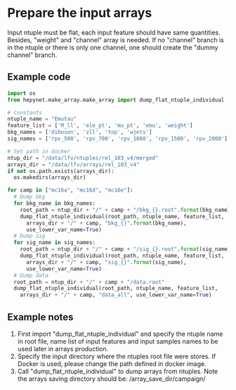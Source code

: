# Prepare the input arrays

Input ntuple must be flat, each input feature should have same quantities.
Besides, "weight" and "channel" array is needed. If no "channel" branch is in
the ntuple or there is only one channel, one should create the "dummy channel"
branch.

## Example code
```python
import os
from hepynet.make_array.make_array import dump_flat_ntuple_individual

# Constants
ntuple_name = "Emutau"
feature_list = ['M_ll', 'ele_pt', 'mu_pt', 'emu', 'weight']
bkg_names = ['diboson', 'zll', 'top', 'wjets']
sig_names = ['rpv_500', 'rpv_700', 'rpv_1000', 'rpv_1500', 'rpv_2000']

# Set path in docker
ntup_dir = "/data/lfv/ntuples/rel_103_v4/merged"
arrays_dir = "/data/lfv/arrays/rel_103_v4"
if not os.path.exists(arrays_dir):
  os.makedirs(arrays_dir)

for camp in ["mc16a", "mc16d", "mc16e"]:
  # Dump bkg
  for bkg_name in bkg_names:
    root_path = ntup_dir + "/" + camp + "/bkg_{}.root".format(bkg_name)
    dump_flat_ntuple_individual(root_path, ntuple_name, feature_list,
      arrays_dir + "/" + camp, "bkg_{}".format(bkg_name),
      use_lower_var_name=True)
  # Dump sig
  for sig_name in sig_names:
    root_path = ntup_dir + "/" + camp + "/sig_{}.root".format(sig_name)
    dump_flat_ntuple_individual(root_path, ntuple_name, feature_list,
      arrays_dir + "/" + camp, "sig_{}".format(sig_name),
      use_lower_var_name=True)
  # Dump data
  root_path = ntup_dir + "/" + camp + "/data.root"
  dump_flat_ntuple_individual(root_path, ntuple_name, feature_list,
    arrays_dir + "/" + camp, "data_all", use_lower_var_name=True)

```

## Example notes
1. First import "dump_flat_ntuple_individual" and specify the ntuple name in
    root file, name list of input features and input samples names to be used
    later in arrays production.
2. Specify the input directory where the ntuples root file were stores. If Docker
    is used, please change the path defined in docker image.
3. Call "dump_flat_ntuple_individual" to dump arrays from ntuples. Note the
    arrays saving directory should be: /array_save_dir/campaign/
